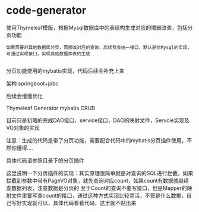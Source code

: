 # code-generator

使用Thymeleaf模版，根据Mysql数据库中的表结构生成对应的增删改查，包括分页功能

`如果需要对其他数据库分页，需修改对应的查询，后续我会统一接口，默认是对Mysql的实现，可通过实现接口，实现其他数据库表的生成
`

```

```

分页功能使用的mybatis实现，代码后续会补充上来

架构
springboot+jdbc  

后续会慢慢优化

Thymeleaf Generator mybatis  CRUD   

目前只是初略的完成DAO接口，service接口，DAO的映射文件，Servcie实现及VO对象的实现

注意：生成的代码是带了分页功能，需要配合代码中的mybatis分页插件使用，不然你懂得....

具体代码请参照目录下的分页插件

这里说明一下分页插件的实现：其实原理很简单就是对查询的SQL进行拦截，如果拦截到参数中带有PageVO对象，就先查询对应count，如果count有数据就继续查数据列表，注意数据是分页的
至于Count的查询不要写接口，但是Mapper的映射文件里要写查count的接口，通过这种方式实现比较灵活，不管是什么数据，自己写好实现就可以，具体代码看看代码，这里就不贴出来



